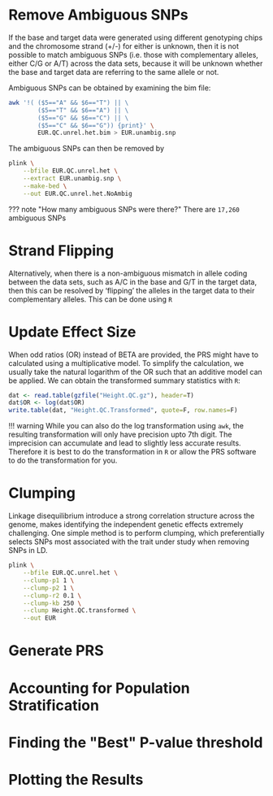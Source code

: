 
# Remove Ambiguous SNPs
If the base and target data were generated using different genotyping chips and the chromosome strand (+/-) for either is unknown, then it is not possible to match ambiguous SNPs (i.e. those with complementary alleles, either C/G or A/T) across the data sets, because it will be unknown whether the base and target data are referring to the same allele or not. 

Ambiguous SNPs can be obtained by examining the bim file:
```bash
awk '!( ($5=="A" && $6=="T") || \
        ($5=="T" && $6=="A") || \
        ($5=="G" && $6=="C") || \
        ($5=="C" && $6=="G")) {print}' \
        EUR.QC.unrel.het.bim > EUR.unambig.snp 
```

The ambiguous SNPs can then be removed by

```bash
plink \
    --bfile EUR.QC.unrel.het \
    --extract EUR.unambig.snp \
    --make-bed \
    --out EUR.QC.unrel.het.NoAmbig
```

??? note "How many ambiguous SNPs were there?"
    There are `17,260` ambiguous SNPs

# Strand Flipping
Alternatively, when there is a non-ambiguous mismatch in allele coding between the data sets, such as A/C in the base
and G/T in the target data, then this can be resolved by ‘flipping’ the alleles in the target data to their complementary alleles. 
This can be done using `R`

# Update Effect Size
When odd ratios (OR) instead of BETA are provided, the PRS might have to calculated using a multiplicative model.
To simplify the calculation, we usually take the natural logarithm of the OR such that an additive model can be applied. 
We can obtain the transformed summary statistics with `R`:

```R
dat <- read.table(gzfile("Height.QC.gz"), header=T)
dat$OR <- log(dat$OR)
write.table(dat, "Height.QC.Transformed", quote=F, row.names=F)
```

!!! warning
    While you can also do the log transformation using `awk`, the resulting transformation will only have precision upto 7th digit. 
    The imprecision can accumulate and lead to slightly less accurate results. 
    Therefore it is best to do the transformation in `R` or allow the PRS software to do the transformation for you. 

# Clumping
Linkage disequilibrium introduce a strong correlation structure across the genome, makes identifying the independent
genetic effects extremely challenging. 
One simple method is to perform clumping, which preferentially selects SNPs most
associated with the trait under study when removing SNPs in LD. 

```bash
plink \
    --bfile EUR.QC.unrel.het \
    --clump-p1 1 \
    --clump-p2 1 \
    --clump-r2 0.1 \
    --clump-kb 250 \
    --clump Height.QC.transformed \
    --out EUR
```

# Generate PRS

# Accounting for Population Stratification

# Finding the "Best" P-value threshold

# Plotting the Results